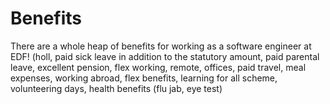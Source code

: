 # Benefits
There are a whole heap of benefits for working as a software engineer at EDF!
(holl, paid sick leave in addition to the statutory amount, paid parental leave, excellent pension, flex working, remote, offices, paid travel, meal expenses, working abroad, flex benefits, learning for all scheme, volunteering days, health benefits (flu jab, eye test)
